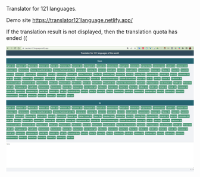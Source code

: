 Translator for 121 languages.


Demo site  https://translator121language.netlify.app/

If the translation result is not displayed, then the translation quota has ended ((

![alt text](https://github.com/alex1c/translate/blob/master/translator_screen.png?raw=true)



